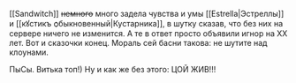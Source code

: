 [[Sandwitch]] ~~немного~~ много задела чувства и умы [[Estrella|Эстреллы]] и [[кꙋстикъ ѻбыкновенный|Кустарника]], в шутку сказав, что без них на сервере ничего не изменится. А те в ответ просто объявили игнор на ХХ лет. Вот и сказочки конец. Мораль сей басни такова: не шутите над клоунами.

ПыСы. Витька топ!)
Ну и как же без этого: ЦОЙ ЖИВ!!!